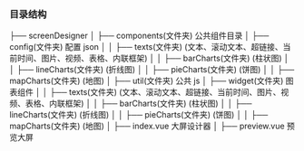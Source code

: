 ### 目录结构

├── screenDesigner
│ ├── components(文件夹) 公共组件目录
│ ├── config(文件夹) 配置 json
│ │ ├── texts(文件夹) (文本、滚动文本、超链接、当前时间、图片、视频、表格、内联框架)
│ │ ├── barCharts(文件夹) (柱状图)
│ │ ├── lineCharts(文件夹) (折线图)
│ │ ├── pieCharts(文件夹) (饼图)
│ │ ├── mapCharts(文件夹) (地图)
│ ├── util(文件夹) 公共 js
│ ├── widget(文件夹) 图表组件
│ │ ├── texts(文件夹) (文本、滚动文本、超链接、当前时间、图片、视频、表格、内联框架)
│ │ ├── barCharts(文件夹) (柱状图)
│ │ ├── lineCharts(文件夹) (折线图)
│ │ ├── pieCharts(文件夹) (饼图)
│ │ ├── mapCharts(文件夹) (地图)
│ ├── index.vue 大屏设计器
│ ├── preview.vue 预览大屏
